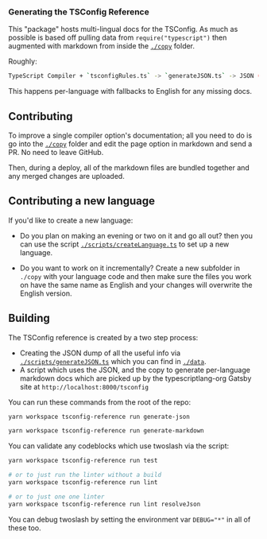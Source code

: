 ### Generating the TSConfig Reference

This "package" hosts multi-lingual docs for the TSConfig. As much as possible is based
off pulling data from `require("typescript")` then augmented with markdown from inside the
[`./copy`](./copy) folder.

Roughly:

```sh
TypeScript Compiler + `tsconfigRules.ts` -> `generateJSON.ts` -> JSON (in output) -> `generateMarkdown.ts` -> Markdown (in output)
```

This happens per-language with fallbacks to English for any missing docs.

## Contributing

To improve a single compiler option's documentation; all you need to do is go into the [`./copy`](./copy) folder and
edit the page option in markdown and send a PR. No need to leave GitHub.

Then, during a deploy, all of the markdown files are bundled together and any merged changes are uploaded.

## Contributing a new language

If you'd like to create a new language:

- Do you plan on making an evening or two on it and go all out? then you can use the
  script [`./scripts/createLanguage.ts`](./scripts/createLanguage.ts) to set up a new language.

- Do you want to work on it incrementally? Create a new subfolder in `./copy` with your language code and
  then make sure the files you work on have the same name as English and your changes will overwrite the English
  version.

## Building

The TSConfig reference is created by a two step process:

- Creating the JSON dump of all the useful info via [`./scripts/generateJSON.ts`](scripts/generateJSON.ts) which you can find in [`./data`](./data).
- A script which uses the JSON, and the copy to generate per-language markdown docs which are picked up by the typescriptlang-org Gatsby site at `http://localhost:8000/tsconfig`

You can run these commands from the root of the repo:

```sh
yarn workspace tsconfig-reference run generate-json

yarn workspace tsconfig-reference run generate-markdown
```

You can validate any codeblocks which use twoslash via the script:

```sh
yarn workspace tsconfig-reference run test

# or to just run the linter without a build
yarn workspace tsconfig-reference run lint

# or to just one one linter
yarn workspace tsconfig-reference run lint resolveJson
```

You can debug twoslash by setting the environment var `DEBUG="*"` in all of these too.
